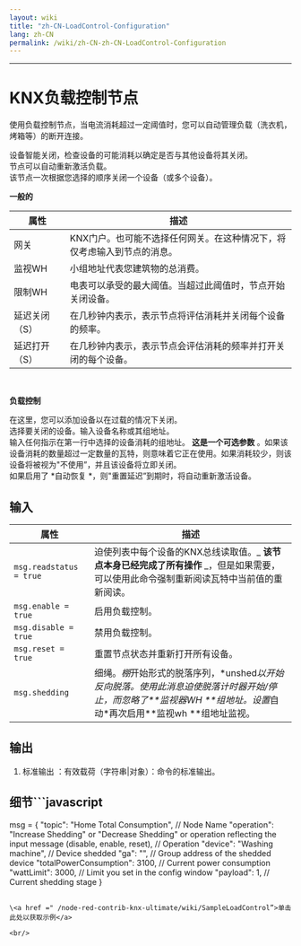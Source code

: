 ```yaml
---
layout: wiki
title: "zh-CN-LoadControl-Configuration"
lang: zh-CN
permalink: /wiki/zh-CN-zh-CN-LoadControl-Configuration
---
```

---

# KNX负载控制节点

<p>使用负载控制节点，当电流消耗超过一定阈值时，您可以自动管理负载（洗衣机，烤箱等）的断开连接。

设备智能关闭，检查设备的可能消耗以确定是否与其他设备将其关闭。<br/>
节点可以自动重新激活负载。<br/>
该节点一次根据您选择的顺序关闭一个设备（或多个设备）。<br/>

**一般的**

|属性|描述|
| - | - |
|网关|KNX门户。也可能不选择任何网关。在这种情况下，将仅考虑输入到节点的消息。|
|监视WH |小组地址代表您建筑物的总消费。|
|限制WH |电表可以承受的最大阈值。当超过此阈值时，节点开始关闭设备。|
|延迟关闭（S）|在几秒钟内表示，表示节点将评估消耗并关闭每个设备的频率。|
|延迟打开（S）|在几秒钟内表示，表示节点会评估消耗的频率并打开关闭的每个设备。|

<br/>

**负载控制**

在这里，您可以添加设备以在过载的情况下关闭。<br/>
选择要关闭的设备。输入设备名称或其组地址。<br/>
输入任何指示在第一行中选择的设备消耗的组地址。 **这是一个可选参数** 。如果该设备消耗的数量超过一定数量的瓦特，则意味着它正在使用。如果消耗较少，则该设备将被视为"不使用”，并且该设备将立即关闭。<br/>
如果启用了 \*自动恢复 \*，则"重置延迟”到期时，将自动重新激活设备。

## 输入

|属性|描述|
| - | - |
|`msg.readstatus = true` |迫使列表中每个设备的KNX总线读取值。_ **该节点本身已经完成了所有操作** _，但是如果需要，可以使用此命令强制重新阅读瓦特中当前值的重新阅读。| | |
|`msg.enable = true` |启用负载控制。|
|`msg.disable = true` |禁用负载控制。|
|`msg.reset = true` |重置节点状态并重新打开所有设备。 |
|`msg.shedding` |细绳。_&#x68DA;_&#x5F00;始形式的脱落序列，\*unshe&#x64;_&#x4EE5;开始反向脱落。使用此消息迫使脱落计时器开始/停止，而忽略了\*\*监视器WH \*\*组地址。设&#x7F6E;_&#x81EA;动\*再次启用\*\*监视wh \*\*组地址监视。|

## 输出

1. 标准输出
：有效载荷（字符串|对象）：命令的标准输出。

## 细节```javascript

msg = {
  "topic": "Home Total Consumption", // Node Name
  "operation": "Increase Shedding" or "Decrease Shedding" or operation reflecting the input message (disable, enable, reset), // Operation
  "device": "Washing machine", // Device shedded
  "ga": "", // Group address of the shedded device
  "totalPowerConsumption": 3100, // Current power consumption
  "wattLimit": 3000, // Limit you set in the config window
  "payload": 1, // Current shedding stage
}

```# 样本

\<a href =" /node-red-contrib-knx-ultimate/wiki/SampleLoadControl”>单击此处以获取示例</a>

<br/>
